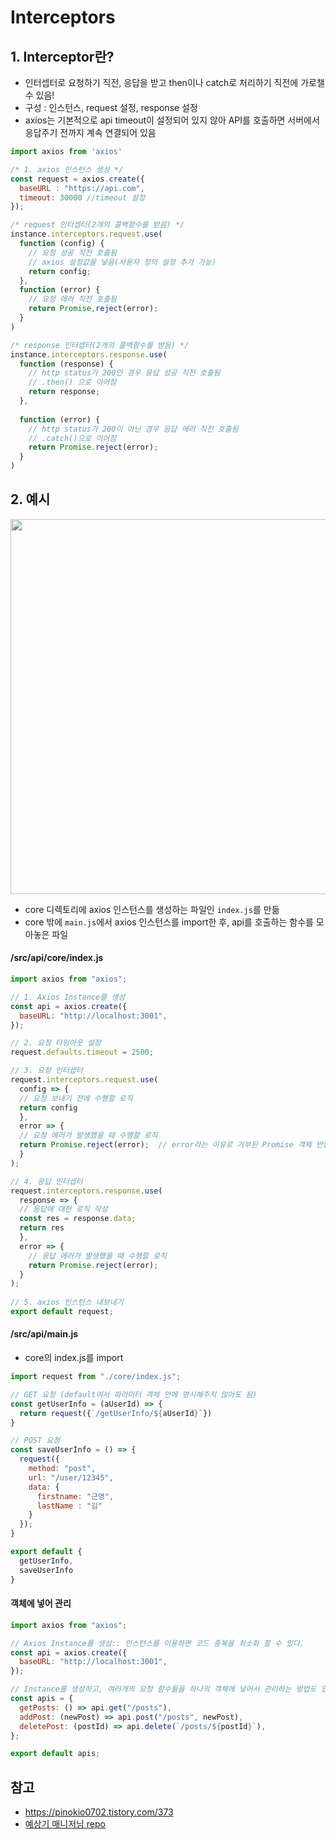 # Interceptors

## 1. Interceptor란?
- 인터셉터로 요청하기 직전, 응답을 받고 then이나 catch로 처리하기 직전에 가로챌 수 있음!
- 구성 : 인스턴스, request 설정, response 설정
- axios는 기본적으로 api timeout이 설정되어 있지 않아 API를 호출하면 서버에서 응답주기 전까지 계속 연결되어 있음
```javascript
import axios from 'axios'

/* 1. axios 인스턴스 생성 */
const request = axios.create({
  baseURL : "https://api.com",
  timeout: 30000 //timeout 설정
});

/* request 인터셉터(2개의 콜백함수를 받음) */
instance.interceptors.request.use(
  function (config) {
    // 요청 성공 직전 호출됨
    // axios 설정값을 넣음(사용자 정의 설정 추가 가능)
    return config;
  },
  function (error) {
    // 요청 에러 직전 호출됨
    return Promise,reject(error);
  }
)

/* response 인터셉터(2개의 콜백함수를 받음) */
instance.interceptors.response.use(
  function (response) {
    // http status가 200인 경우 응답 성공 직전 호출됨
    // .then() 으로 이어짐
    return response;
  },
  
  function (error) {
    // http status가 200이 아닌 경우 응답 에러 직전 호출됨
    // .catch()으로 이어짐
    return Promise.reject(error);
  }
)
```

## 2. 예시
<img src="https://user-images.githubusercontent.com/97326130/173282641-1469826b-b532-46de-9161-8e87e3b24a9b.png" width="600"/>

- core 디렉토리에 axios 인스턴스를 생성하는 파일인 ```index.js```를 만듦
- core 밖에 ```main.js```에서 axios 인스턴스를 import한 후, api를 호출하는 함수를 모아놓은 파일


#### /src/api/core/index.js
```javascript
import axios from "axios";

// 1. Axios Instance를 생성
const api = axios.create({
  baseURL: "http://localhost:3001",
});

// 2. 요청 타임아웃 설정
request.defaults.timeout = 2500;  

// 3. 요청 인터셉터
request.interceptors.request.use(
  config => {
  // 요청 보내기 전에 수행할 로직
  return config
  },
  error => {
  // 요청 에러가 발생했을 때 수행할 로직
  return Promise.reject(error);  // error라는 이유로 거부된 Promise 객체 반환(디버깅)
  }
);   

// 4. 응답 인터셉터
request.interceptors.response.use(
  response => {
  // 응답에 대한 로직 작성
  const res = response.data;
  return res
  },
  error => {
    // 응답 에러가 발생했을 때 수행할 로직
    return Promise.reject(error);
  }
);
 
// 5. axios 인스턴스 내보내기
export default request;
```

#### /src/api/main.js
- core의 index.js를 import

```javascript
import request from "./core/index.js";

// GET 요청 (default여서 파라미터 객체 안에 명시해주지 않아도 됨)
const getUserInfo = (aUserId) => {
  return request({`/getUserInfo/${aUserId}`})
}

// POST 요청 
const saveUserInfo = () => {
  request({
    method: "post",
    url: "/user/12345",
    data: {
      firstname: "근영",
      lastName : "김"
    }
  });
}

export default {
  getUserInfo,
  saveUserInfo
}
```

#### 객체에 넣어 관리
```javascript
import axios from "axios";

// Axios Instance를 생성:: 인스턴스를 이용하면 코드 중복을 최소화 할 수 있다.
const api = axios.create({
  baseURL: "http://localhost:3001",
});

// Instance를 생성하고, 여러개의 요청 함수들을 하나의 객체에 넣어서 관리하는 방법도 있습니다!
const apis = {
  getPosts: () => api.get("/posts"),
  addPost: (newPost) => api.post("/posts", newPost),
  deletePost: (postId) => api.delete(`/posts/${postId}`),
};

export default apis;
```

## 참고
- https://pinokio0702.tistory.com/373
- [예상기 매니저님 repo](https://github.com/with-key/hh99_axios_basic)












